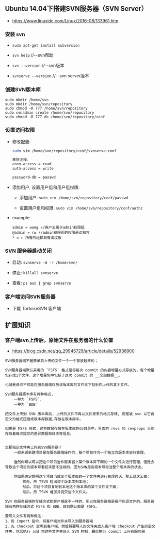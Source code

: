 ## Ubuntu 14.04下搭建SVN服务器（SVN Server）
* https://www.linuxidc.com/Linux/2016-08/133961.htm

### 安装 svn
* `sudo apt-get install subversion`

* `svn help`            //--svn帮助
* `svn --version`       //--svn版本
* `svnserve --version`  //--svn server版本


### 创建SVN版本库
```shell
sudo mkdir /home/svn
sudo mkdir /home/svn/repository
sudo chmod -R 777 /home/svn/repository
sudo svnadmin create /home/svn/repository
sudo chmod -R 777 db /home/svn/repository/conf
```


### 设置访问权限
* 修改配置:
    ```sh
    sudo vim /home/svn/repository/conf/svnserve.conf

    移除注释:
    anon-access = read
    auth-access = write

    password-db = passwd
    ```

* 添加用户, 设置用户组和用户组权限:
    * 添加用户: `sudo vim /home/svn/repository/conf/passwd `

    * 设置用户组和权限: `sudo vim /home/svn/repository/conf/authz`

* example:
    ```
    admin = wang //用户王属于admin权限组
    @admin = rw //admin权限组的权限是读和写
    * = r 所有的组都具有读权限
    ```


### SVN 服务器启动关闭
* 启动: `svnserve -d -r /home/svn/`

* 停止: `killall svnserve`

* 查看: `ps aux | grep svnserve`


### 客户端访问SVN服务器
* 下载 TortoiseSVN 客户端


## 扩展知识

### 客户端svn上传后，原始文件在服务器的什么位置
* https://blog.csdn.net/qq_29945729/article/details/52936900
```
SVN服务器端不是简单将上传的文件一个一个存放起来的；

SVN服务器端默认采用的 `FSFS` 格式是将每次 commit 的内容增量方式存放的，每个增量包存成1个文件，这个增量包中包括了这次 commit 的 __全部数据__。

也就是说你不可能在服务器端存放该版本库的文件夹下找到你上传的某个文件。

SVN服务器版本库有两种格式,
    一种为 `FSFS`,
    一种为 `BDB`

把文件上传到 SVN 版本库后, 上传的文件不再以文件原来的格式存储, 而是被 svn 以它自定义的格式压缩成版本库数据,存放在版本库中。

如果是 FSFS 格式，这些数据存放在版本库的db目录中，里面的 revs 和 revprops 分别存放着每次提交的差异数据和日志等信息。


怎把指定文件夹上传到SVN服务器？
    一般来说新建项目是在服务器端操作的，每个项目作为一个独立的版本库进行管理。
    
    当然你可以可以把这个项目当作服务器上某个版本库下面的一个文件夹进行管理，但是会导致这个项目的版本号看起来是不连续的，因为SVN是用版本号标注整个版本库的状态。

    你如果确定想把这个项目当成某个版本库的一个文件夹进行管理的话，那么就这么做：
        首先，用 TSVN 检出那个版本库到本地；
        然后，将这个项目复制到本地这个版本库的某个文件夹下面；
        最后，用 TSVN 增加并提交这个文件夹。

SVN 在服务器端的存储方式和客户端是不一样的，所以在服务器端是看不到源文件的。服务器端有两种存储方式 FSFS 和 BDB，目前默认都是 FSFS。

要导入文件有两种做法：
1、用 import 指令，将客户端文件夹导入到服务器端
2、先 checkout 空库到客户端，然后将要导入的文件夹放入客户端 checkout 产生的空文件夹，然后执行 add 将这些文件夹纳入 SVN 控制，最后执行 commit 上传到服务器
```
